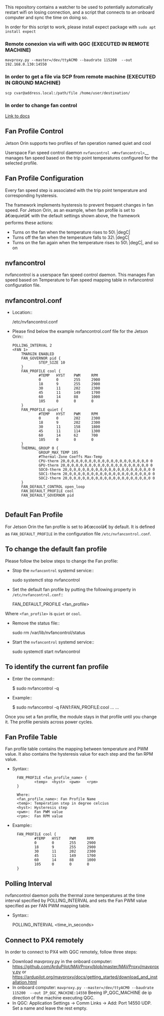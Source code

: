 This repository contains a watcher to be used to potentially automatically restart wifi on losing connection, and a script that connects to an onboard computer and sync the time on doing so.

In order for this script to work, please install expect package with ```sudo apt install expect```

### Remote conexion via wifi with QGC (EXECUTED IN REMOTE MACHINE)

```mavproxy.py --master=/dev/ttyACM0 --baudrate 115200  --out 192.168.0.130:14550```

### In order to get a file via SCP from remote machine (EXECUTED IN GROUND MACHINE)

```scp cvar@address.local:/path/file /home/user/destination/```

### In order to change fan control

[Link to docs](https://docs.nvidia.com/jetson/archives/r34.1/DeveloperGuide/text/SD/PlatformPowerAndPerformance/JetsonOrinNxSeriesAndJetsonAgxOrinSeries.html#nvfancontrol)

Fan Profile Control
-----------------

Jetson Orin supports two profiles of fan operation named quiet and
cool

Userspace Fan speed control daemon `nvfancontrol <#nvfancontrol>`__ manages fan speed
based on the trip point temperatures configured for the selected profile.

Fan Profile Configuration
-----------------

Every fan speed step is associated with the trip point temperature and
corresponding hysteresis. 

The framework implements hysteresis to prevent frequent changes in fan
speed. For Jetson Orin, as an example, when fan
profile is set to â€œquietâ€ with the default settings shown above, the
framework performs these actions:

- Turns on the fan when the temperature rises to 50\ |degC|
- Turns off the fan when the temperature falls to 32\ |degC|
- Turns on the fan again when the temperature rises to 50\ |degC|, and so on

nvfancontrol
-----------------

nvfancontrol is a userspace fan speed control daemon.
This manages Fan speed based on Temperature to Fan speed mapping table in nvfancontrol configuration file.

nvfancontrol.conf
-----------------

- Location::

    /etc/nvfancontrol.conf

- Please find below the example nvfancontrol.conf file for the Jetson Orin::
    ```
    POLLING_INTERVAL 2
    <FAN 1>
        TMARGIN ENABLED
        FAN_GOVERNOR pid {
                STEP_SIZE 10
        }
        FAN_PROFILE cool {
                #TEMP   HYST    PWM     RPM
                0       0       255     2900
                18      9       255     2900
                30      11      202     2300
                45      11      149     1700
                60      14      88      1000
                105     0       0       0
        }
        FAN_PROFILE quiet {
                #TEMP   HYST    PWM     RPM
                0       0       202     2300
                18      9       202     2300
                30      11      158     1800
                45      11      114     1300
                60      14      62      700
                105     0       0       0
        }
        THERMAL_GROUP 0 {
                GROUP_MAX_TEMP 105
                #Thermal-Zone Coeffs Max-Temp
                CPU-therm 20,0,0,0,0,0,0,0,0,0,0,0,0,0,0,0,0,0,0,0 0
                GPU-therm 20,0,0,0,0,0,0,0,0,0,0,0,0,0,0,0,0,0,0,0 0
                SOC0-therm 20,0,0,0,0,0,0,0,0,0,0,0,0,0,0,0,0,0,0,0 0
                SOC1-therm 20,0,0,0,0,0,0,0,0,0,0,0,0,0,0,0,0,0,0,0 0
                SOC2-therm 20,0,0,0,0,0,0,0,0,0,0,0,0,0,0,0,0,0,0,0 0
        }
        FAN_DEFAULT_CONTROL open_loop
        FAN_DEFAULT_PROFILE cool
        FAN_DEFAULT_GOVERNOR pid
        

Default Fan Profile
-----------------

For Jetson Orin the fan profile is set to â€œcoolâ€ by default. It is defined as ``FAN_DEFAULT_PROFILE`` in the configuration file ``/etc/nvfancontrol.conf``.

To change the default fan profile
-----------------

Please follow the below steps to change the Fan profile:

- Stop the ``nvfancontrol`` systemd service::

    sudo systemctl stop nvfancontrol

- Set the default fan profile by putting the following property in ``/etc/nvfancontrol.conf``::

    FAN_DEFAULT_PROFILE <fan_profile>

Where ``<fan_profile>`` is ``quiet`` or ``cool``.

- Remove the status file::

    sudo rm /var/lib/nvfancontrol/status

- Start the ``nvfancontrol`` systemd service::

    sudo systemctl start nvfancontrol

To identify the current fan profile
-----------------

- Enter the command::

    $ sudo nvfancontrol -q

- Example::

    $ sudo nvfancontrol -q
    FAN1:FAN_PROFILE:cool
    ...
    ...

Once you set a fan profile, the module stays in that profile until you change
it. The profile persists across power cycles.

Fan Profile Table
-----------------

Fan profile table contains the mapping between temperature and PWM value. It also
contains the hysteresis value for each step and the fan RPM value.

- Syntax::

        FAN_PROFILE <fan_profile_name> {
                <temp>  <hyst>  <pwm>   <rpm>
        }

        Where:
        <fan_profile_name>: Fan Profile Name
        <temp>: Temperation step in degree celcius
        <hyst>: Hysteresis step
        <pwm>:  Fan PWM value
        <rpm>:  Fan RPM value

- Example::

        FAN_PROFILE cool {
                #TEMP   HYST    PWM     RPM
                0       0       255     2900
                18      9       255     2900
                30      11      202     2300
                45      11      149     1700
                60      14      88      1000
                105     0       0       0
        }

Polling Interval
-----------------

nvfancontrol daemon polls the thermal zone temperatures at the time interval specified by POLLING_INTERVAL
and sets the Fan PWM value specified as per FAN PWM mapping table.

- Syntax::

    POLLING_INTERVAL <time_in_seconds>

Connect to PX4 remotely
-----------------------

In order to connect to PX4 with QGC remotely, follow three steps:
- Download mavproxy.py in the onboard computer: https://github.com/ArduPilot/MAVProxy/blob/master/MAVProxy/mavproxy.py or https://ardupilot.org/mavproxy/docs/getting_started/download_and_installation.html
- In onboard computer: ```mavproxy.py --master=/dev/ttyACM0 --baudrate 115200  --out IP_QGC_MACHINE:14550``` Beeing IP_QGC_MACHINE de ip direction of the machine executing QGC.
- In QGC: Application Settings -> Comm Links -> Add: Port 14550 UDP. Set a name and leave the rest empty.
